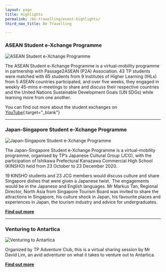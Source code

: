 ```yaml
---
layout: page
title: Highlights
permalink: /be-travelling/event-highlights/
third_nav_title: Be Travelling

---
```

### ASEAN Student e-Xchange Programme ###

![ASEAN Student e-Xchange Programme]({{site.baseurl}}/images/BeTravelling-ASEAN_Student_Exchange.png)

The ASEAN Student e-Xchange Programme is a virtual-mobility programme in partnership with Passage2ASEAN (P2A) Association. 43 TP students were matched with 65 students from 9 Institutes of Higher Learning (IHLs) from 5 ASEAN countries participated, and over five weeks, they engaged in weekly 45-mins e-meetings to share and discuss their respective countries and the United Nations Sustainable Development Goals (UN SDGs) while learning more from one another. 

You can find out more about the student exchanges on [YouTube](https://www.youtube.com/channel/UCfhU5IoOuAsaNy0DuqlCs5g/videos){:target="_blank"}

---
### Japan-Singapore Student e-Xchange Programme ###

![Japan-Singapore Student e-Xchange Programme]({{site.baseurl}}/images/CCA_jcg_kinsho.JPG)

The Japan-Singapore Student e-Xchange Programme is a virtual-mobility programme, organised by TP’s Japanese Cultural Group (JCG), with the participation of Ishikawa Prefectural Kanazawa Commercial High School (KINSHO) held from 23 October to 23 December 2020.   

19 KINSHO students and 23 JCG members would discuss culture and share Singapore dishes that were given a Japanese twist.  The engagements would be in the Japanese and English languages. Mr Markus Tan, Regional Director, North Asia from Singapore Tourism Board was invited to share the attractions in Singapore, his culture shock in Japan, his favourite places and experiences in Japan, the tourism industry and advice for undergraduates.  

**[Find out more](https://www.instagram.com/p/CGZWoU9nISv/)**

---
### Venturing to Antartica ###

![Venturing to Antartica]({{site.baseurl}}/images/BeTravelling-highlights-Antartica.PNG)

Organized by TP Adventure Club, this is a virtual sharing session by Mr David Lim, an avid adventurer on what it takes to venture out to Antartica.  

**[Find out more](https://www.instagram.com/p/CGmCOSbHlU8/)**
